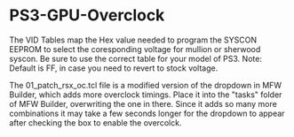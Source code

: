 # PS3-GPU-Overclock
The VID Tables map the Hex value needed to program the SYSCON EEPROM to select the coresponding voltage for mullion or sherwood syscon. Be sure to use the correct table for your model of PS3. Note: Default is FF, in case you need to revert to stock voltage.

The 01_patch_rsx_oc.tcl file is a modified version of the dropdown in MFW Builder, which adds more overclock timings. Place it into the "tasks" folder of MFW Builder, overwriting the one in there. Since it adds so many more combinations it may take a few seconds longer for the dropdown to appear after checking the box to enable the overcolck. 
